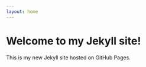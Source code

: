 ```yaml
---
layout: home
---
```


# Welcome to my Jekyll site!

This is my new Jekyll site hosted on GitHub Pages.

